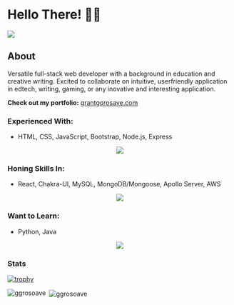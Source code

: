 # Hello There! 👋🧔

![](https://komarev.com/ghpvc/?username=ggorosave)

## About

Versatile full-stack web developer with a background in education and creative writing. Excited to collaborate on intuitive, userfriendly application in edtech, writing, gaming, or any inovative and interesting application.

**Check out my portfolio:** [grantgorosave.com](https://www.grantgorosave.com/)

### Experienced With:
- HTML, CSS, JavaScript, Bootstrap, Node.js, Express

<p align="center">
  <a href="https://skillicons.dev">
    <img src="https://skillicons.dev/icons?i=js,html,css,bootstrap,nodejs,express&theme=tokyonight" />
  </a>
</p>

### Honing Skills In:
- React, Chakra-UI, MySQL, MongoDB/Mongoose, Apollo Server, AWS

<p align="center">
  <a href="https://skillicons.dev">
    <img src="https://skillicons.dev/icons?i=react,redux,mysql,mongodb,apollo,aws&theme=tokyonight" />
  </a>
</p>

### Want to Learn:
- Python, Java

<p align="center">
  <a href="https://skillicons.dev">
    <img src="https://skillicons.dev/icons?i=py,java&theme=tokyonight" />
  </a>
</p>

### Stats
[![trophy](https://github-profile-trophy.vercel.app/?username=ggorosave&theme=tokyonight&title=Commit,PullRequest,Repositories)](https://github.com/ryo-ma/github-profile-trophy)

<p><img align="left" src="https://github-readme-stats-ggorosave.vercel.app/api?username=ggorosave&hide=stars&theme=tokyonight" alt="ggrosoave" /></p> 

<p>&nbsp;<img align="center" src="https://github-readme-stats-ggorosave.vercel.app/api/top-langs/?username=ggorosave&show_icons=true&theme=tokyonight&layout=compact" alt="ggrosoave" /></p>
